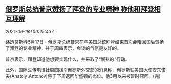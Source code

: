 <!--1623976262000-->
[俄罗斯总统普京赞扬了拜登的专业精神 称他和拜登相互理解](https://cn.reuters.com/article/putin-comments-biden-0617-thur-idCNKCS2DU014)
------

<div><i>2021-06-18T00:25:43Z</i></div><p>路透莫斯科6月17日 - 俄罗斯总统普京在与美国总统拜登结束首次会晤回国后赞扬了拜登的专业精神，并于周四表示，会谈的气氛是友好的。 　</p><p>普京表示，拜登知道他想要实现什么，并采取了“娴熟的”行动。</p><p>此外，国际文传电讯社周四援引俄罗斯外交部的消息称，俄罗斯驻美国大使安东诺夫(Anatoly Antonov)将于下周返回华盛顿的岗位。他3月以来被暂时召回。(完)</p>
